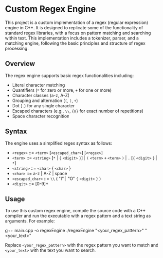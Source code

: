 # Custom Regex Engine

This project is a custom implementation of a regex (regular expression) engine in C++. It is designed to replicate some of the functionality of standard regex libraries, with a focus on pattern matching and searching within text. This implementation includes a tokenizer, parser, and a matching engine, following the basic principles and structure of regex processing.

## Overview

The regex engine supports basic regex functionalities including:

- Literal character matching
- Quantifiers (`*` for zero or more, `+` for one or more)
- Character classes (a-z, A-Z)
- Grouping and alternation (`(`, `)`, `+`)
- Dot (`.`) for any single character
- Escaped characters (e.g., `\\`, `{n}` for exact number of repetitions)
- Space character recognition

## Syntax

The engine uses a simplified regex syntax as follows:

- `<regex>` ::= `<term>` [`<escaped_char>`] [`<regex>`]
- `<term>` ::= `<string>` [`*` | `{` `<digit>` `}`]
              | `(` `<term>` `+` `<term>` `)`
              | `.` [`{` `<digit>` `}` | `*`]
- `<string>` ::= `<char>` { `<char>` }
- `<char>` ::= a-z | A-Z | space
- `<escaped_char>` ::= `\\` ( "I" | "O" `{` `<digit>` `}` )
- `<digit>` ::= [0-9]+


## Usage

To use this custom regex engine, compile the source code with a C++ compiler and run the executable with a regex pattern and a text string as arguments. For example:

g++ main.cpp -o regexEngine
./regexEngine "<your_regex_pattern>" "<your_text>"

Replace `<your_regex_pattern>` with the regex pattern you want to match and `<your_text>` with the text you want to search.

